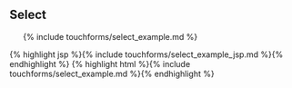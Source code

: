 <h2 class="section-subtitle">Select <span class='candidate'></span></h2>

<div class="doc-box">
	<ul class="touchList">
		{% include touchforms/select_example.md %}
	</ul>
</div>

<div class="doc-content j-code">
	{% highlight jsp %}{% include touchforms/select_example_jsp.md %}{% endhighlight %}
    {% highlight html %}{% include touchforms/select_example.md %}{% endhighlight %}
</div>
   
